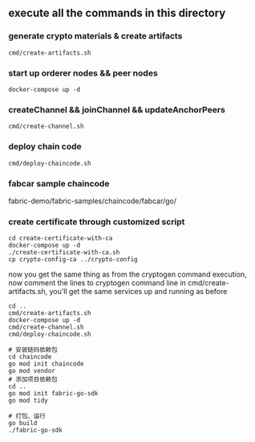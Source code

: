 ## execute all the commands in this directory


### generate crypto materials & create artifacts 
`cmd/create-artifacts.sh`

### start up orderer nodes && peer nodes
`docker-compose up -d`


### createChannel && joinChannel && updateAnchorPeers
`cmd/create-channel.sh`

### deploy chain code
`cmd/deploy-chaincode.sh`

### fabcar sample chaincode
fabric-demo/fabric-samples/chaincode/fabcar/go/

### create certificate through customized script
```
cd create-certificate-with-ca
docker-compose up -d
./create-certificate-with-ca.sh
cp crypto-config-ca ../crypto-config
```
now you get the same thing as from the cryptogen command execution, now comment the lines to cryptogen command line in cmd/create-artifacts.sh, you'll get the same services up and running as before
```
cd ..
cmd/create-artifacts.sh
docker-compose up -d
cmd/create-channel.sh
cmd/deploy-chaincode.sh
```


```
# 安装链码依赖包
cd chaincode
go mod init chaincode
go mod vendor
# 添加项目依赖包
cd ..
go mod init fabric-go-sdk
go mod tidy

# 打包、运行
go build
./fabric-go-sdk
```
